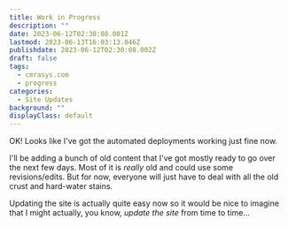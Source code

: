```yaml
---
title: Work in Progress
description: ""
date: 2023-06-12T02:30:08.001Z
lastmod: 2023-06-13T16:03:13.046Z
publishdate: 2023-06-12T02:30:08.002Z
draft: false
tags:
  - cmrasys.com
  - progress
categories:
  - Site Updates
background: ""
displayClass: default
---
```


OK! Looks like I've got the automated deployments working just fine now.

I'll be adding a bunch of old content that I've got mostly ready to go over the next few days. Most of it is *really* old and could use some revisions/edits. But for now, everyone will just have to deal with all the old crust and hard-water stains.

Updating the site is actually quite easy now so it would be nice to imagine that I might actually, you know, *update the site* from time to time...

